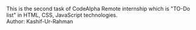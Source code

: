 This is the second task of CodeAlpha Remote internship which is "TO-Do list" in HTML, CSS, JavaScript technologies.<br>
Author: Kashif-Ur-Rahman
